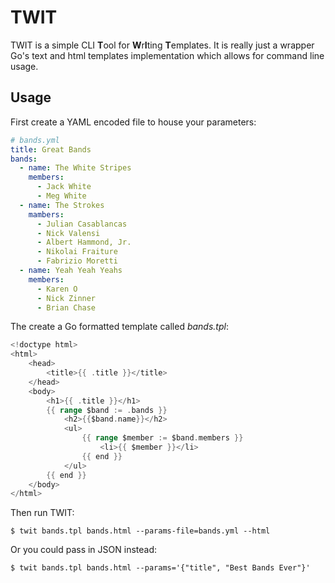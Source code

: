# TWIT

TWIT is a simple CLI **T**ool for **W**r**I**ting **T**emplates. It is really
just a wrapper Go's text and html templates implementation which allows for
command line usage.

## Usage

First create a YAML encoded file to house your parameters:

```yaml
# bands.yml
title: Great Bands
bands:
  - name: The White Stripes
    members:
      - Jack White
      - Meg White
  - name: The Strokes
    mambers:
      - Julian Casablancas
      - Nick Valensi
      - Albert Hammond, Jr.
      - Nikolai Fraiture
      - Fabrizio Moretti
  - name: Yeah Yeah Yeahs
    members:
      - Karen O
      - Nick Zinner
      - Brian Chase
```

The create a Go formatted template called *bands.tpl*:

```go
<!doctype html>
<html>
	<head>
		<title>{{ .title }}</title>
	</head>
	<body>
		<h1>{{ .title }}</h1>
		{{ range $band := .bands }}
			<h2>{{$band.name}}</h2>
			<ul>
				{{ range $member := $band.members }}
					<li>{{ $member }}</li>
				{{ end }}
			</ul>
		{{ end }}
	</body>
</html>

```

Then run TWIT:

```
$ twit bands.tpl bands.html --params-file=bands.yml --html
```

Or you could pass in JSON instead:

```
$ twit bands.tpl bands.html --params='{"title", "Best Bands Ever"}'
```
